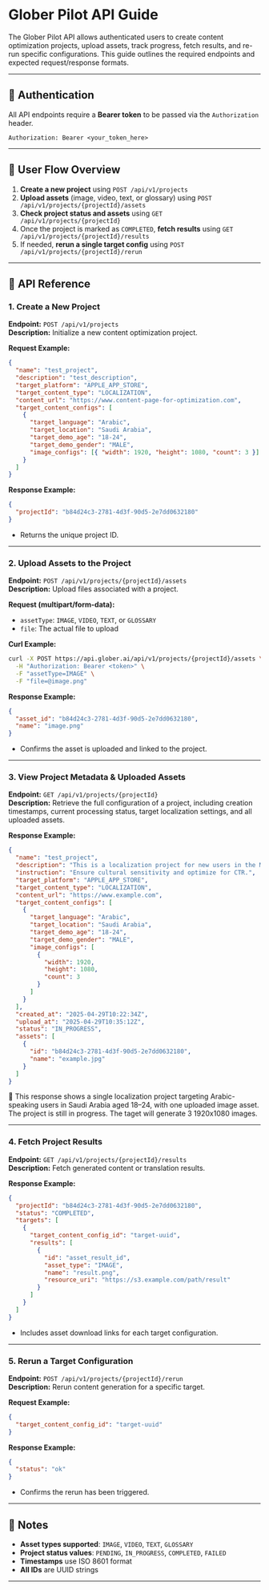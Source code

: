 # Glober Pilot API Guide

The Glober Pilot API allows authenticated users to create content optimization projects, upload assets, track progress, fetch results, and re-run specific configurations. This guide outlines the required endpoints and expected request/response formats.

---

## 🔐 Authentication

All API endpoints require a **Bearer token** to be passed via the `Authorization` header.

```http
Authorization: Bearer <your_token_here>
```

---

## 🧭 User Flow Overview

1. **Create a new project** using `POST /api/v1/projects`
2. **Upload assets** (image, video, text, or glossary) using `POST /api/v1/projects/{projectId}/assets`
3. **Check project status and assets** using `GET /api/v1/projects/{projectId}`
4. Once the project is marked as `COMPLETED`, **fetch results** using `GET /api/v1/projects/{projectId}/results`
5. If needed, **rerun a single target config** using `POST /api/v1/projects/{projectId}/rerun`

---

## 📘 API Reference

### 1. Create a New Project

**Endpoint:** `POST /api/v1/projects`  
**Description:** Initialize a new content optimization project.

**Request Example:**

```json
{
  "name": "test_project",
  "description": "test_description",
  "target_platform": "APPLE_APP_STORE",
  "target_content_type": "LOCALIZATION",
  "content_url": "https://www.content-page-for-optimization.com",
  "target_content_configs": [
    {
      "target_language": "Arabic",
      "target_location": "Saudi Arabia",
      "target_demo_age": "18-24",
      "target_demo_gender": "MALE",
      "image_configs": [{ "width": 1920, "height": 1080, "count": 3 }]
    }
  ]
}
```

**Response Example:**

```json
{
  "projectId": "b84d24c3-2781-4d3f-90d5-2e7dd0632180"
}
```

- Returns the unique project ID.

---

### 2. Upload Assets to the Project

**Endpoint:** `POST /api/v1/projects/{projectId}/assets`  
**Description:** Upload files associated with a project.

**Request (multipart/form-data):**

- `assetType`: `IMAGE`, `VIDEO`, `TEXT`, or `GLOSSARY`
- `file`: The actual file to upload

**Curl Example:**

```bash
curl -X POST https://api.glober.ai/api/v1/projects/{projectId}/assets \
  -H "Authorization: Bearer <token>" \
  -F "assetType=IMAGE" \
  -F "file=@image.png"
```

**Response Example:**

```json
{
  "asset_id": "b84d24c3-2781-4d3f-90d5-2e7dd0632180",
  "name": "image.png"
}
```

- Confirms the asset is uploaded and linked to the project.

---

### 3. View Project Metadata & Uploaded Assets

**Endpoint:** `GET /api/v1/projects/{projectId}`  
**Description:** Retrieve the full configuration of a project, including creation timestamps, current processing status, target localization settings, and all uploaded assets.

**Response Example:**

```json
{
  "name": "test_project",
  "description": "This is a localization project for new users in the Middle East.",
  "instruction": "Ensure cultural sensitivity and optimize for CTR.",
  "target_platform": "APPLE_APP_STORE",
  "target_content_type": "LOCALIZATION",
  "content_url": "https://www.example.com",
  "target_content_configs": [
    {
      "target_language": "Arabic",
      "target_location": "Saudi Arabia",
      "target_demo_age": "18-24",
      "target_demo_gender": "MALE",
      "image_configs": [
        {
          "width": 1920,
          "height": 1080,
          "count": 3
        }
      ]
    }
  ],
  "created_at": "2025-04-29T10:22:34Z",
  "upload_at": "2025-04-29T10:35:12Z",
  "status": "IN_PROGRESS",
  "assets": [
    {
      "id": "b84d24c3-2781-4d3f-90d5-2e7dd0632180",
      "name": "example.jpg"
    }
  ]
}
```

📝 This response shows a single localization project targeting Arabic-speaking users in Saudi Arabia aged 18–24, with one uploaded image asset. The project is still in progress. The taget
will generate 3 1920x1080 images.

---

### 4. Fetch Project Results

**Endpoint:** `GET /api/v1/projects/{projectId}/results`  
**Description:** Fetch generated content or translation results.

**Response Example:**

```json
{
  "projectId": "b84d24c3-2781-4d3f-90d5-2e7dd0632180",
  "status": "COMPLETED",
  "targets": [
    {
      "target_content_config_id": "target-uuid",
      "results": [
        {
          "id": "asset_result_id",
          "asset_type": "IMAGE",
          "name": "result.png",
          "resource_uri": "https://s3.example.com/path/result"
        }
      ]
    }
  ]
}
```

- Includes asset download links for each target configuration.

---

### 5. Rerun a Target Configuration

**Endpoint:** `POST /api/v1/projects/{projectId}/rerun`  
**Description:** Rerun content generation for a specific target.

**Request Example:**

```json
{
  "target_content_config_id": "target-uuid"
}
```

**Response Example:**

```json
{
  "status": "ok"
}
```

- Confirms the rerun has been triggered.

---

## 📝 Notes

- **Asset types supported**: `IMAGE`, `VIDEO`, `TEXT`, `GLOSSARY`
- **Project status values**: `PENDING`, `IN_PROGRESS`, `COMPLETED`, `FAILED`
- **Timestamps** use ISO 8601 format
- **All IDs** are UUID strings

---
